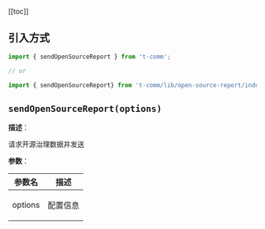 [[toc]]

## 引入方式

```ts
import { sendOpenSourceReport } from 't-comm';

// or

import { sendOpenSourceReport} from 't-comm/lib/open-source-report/index';
```


## `sendOpenSourceReport(options)` 


**描述**：<p>请求开源治理数据并发送</p>

**参数**：


| 参数名 | 描述 |
| --- | --- |
| options | <p>配置信息</p> |



